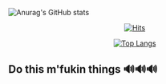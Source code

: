 ![Anurag's GitHub stats](https://github-readme-stats.vercel.app/api?username=raymondanythings&show_icons=true&theme=dark)

<div align=center>

[![Hits](https://hits.seeyoufarm.com/api/count/incr/badge.svg?url=https%3A%2F%2Fgithub.com%2Fraymondanythings&count_bg=%2379C83D&title_bg=%23555555&icon=&icon_color=%23E7E7E7&title=hits&edge_flat=false)](https://hits.seeyoufarm.com)

[![Top Langs](https://github-readme-stats.vercel.app/api/top-langs/?username=raymondnaythings&layout=compact)](https://github.com/anuraghazra/github-readme-stats)
</div>

## Do this m'fukin things  🔊🔊🔊
